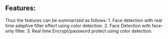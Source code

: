 
## Features:
Thus the features can be summarized as follows:
	1. Face detection with real time adaptive filter effect using color detection.
	2. Face Detection with face-only filter.
	3. Real time Encrypt/password protect using color detection. 
 


